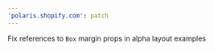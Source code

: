 ```yaml
---
'polaris.shopify.com': patch
---
```


Fix references to `Box` margin props in alpha layout examples
